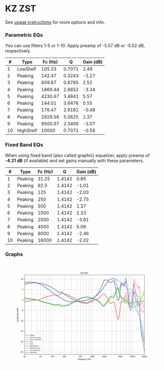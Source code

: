 # KZ ZST
See [usage instructions](https://github.com/jaakkopasanen/AutoEq#usage) for more options and info.

### Parametric EQs
You can use filters 1-5 or 1-10. Apply preamp of -5.57 dB or -5.52 dB, respectively.

|   # | Type      |   Fc (Hz) |      Q |   Gain (dB) |
|-----|-----------|-----------|--------|-------------|
|   1 | LowShelf  |    105.33 | 0.7071 |        1.49 |
|   2 | Peaking   |    142.47 | 0.3243 |       -3.27 |
|   3 | Peaking   |    609.87 | 0.8785 |        2.52 |
|   4 | Peaking   |   1869.44 | 2.8852 |       -3.34 |
|   5 | Peaking   |   4230.67 | 3.4841 |        5.57 |
|   6 | Peaking   |    144.01 | 3.6476 |        0.55 |
|   7 | Peaking   |    176.47 | 2.9161 |       -0.48 |
|   8 | Peaking   |   2829.56 | 5.0625 |        1.37 |
|   9 | Peaking   |   9500.97 | 2.3406 |       -3.07 |
|  10 | HighShelf |  10000    | 0.7071 |       -0.58 |

### Fixed Band EQs
When using fixed band (also called graphic) equalizer, apply preamp of **-4.21 dB** (if available) and set gains manually with these parameters.

|   # | Type    |   Fc (Hz) |      Q |   Gain (dB) |
|-----|---------|-----------|--------|-------------|
|   1 | Peaking |     31.25 | 1.4142 |        0.85 |
|   2 | Peaking |     62.5  | 1.4142 |       -1.01 |
|   3 | Peaking |    125    | 1.4142 |       -2.03 |
|   4 | Peaking |    250    | 1.4142 |       -2.75 |
|   5 | Peaking |    500    | 1.4142 |        1.37 |
|   6 | Peaking |   1000    | 1.4142 |        1.33 |
|   7 | Peaking |   2000    | 1.4142 |       -3.61 |
|   8 | Peaking |   4000    | 1.4142 |        5.06 |
|   9 | Peaking |   8000    | 1.4142 |       -2.46 |
|  10 | Peaking |  16000    | 1.4142 |       -2.02 |

### Graphs
![](./KZ%20ZST.png)
